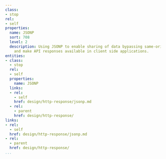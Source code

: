 ```yaml
---
class:
- stop
rel:
- self
properties:
  name: JSONP
  sort: 708
  level: 2
  description: Using JSONP to enable sharing of data bypassing same-origin policy,
    and make API responses available in client side applications.
entities:
- class:
  - stop
  rel:
  - self
  properties:
    name: JSONP
  links:
  - rel:
    - self
    href: design/http-response/jsonp.md
  - rel:
    - parent
    href: design/http-response/
links:
- rel:
  - self
  href: design/http-response/jsonp.md
- rel:
  - parent
  href: design/http-response/
...
```

